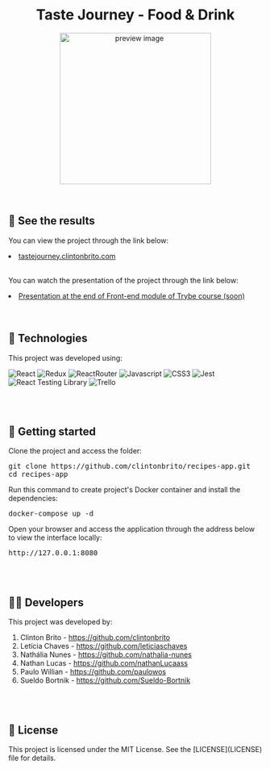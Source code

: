 <h1 align="center">Taste Journey - Food & Drink</h1>

<p align="center">
  <img alt="preview image" src="src/assets/mobile-navigation.gif" width="300rem">
</p>

<br>

<h2>🔖 See the results</h2>

<p>You can view the project through the link below:</p>
<li><a target="_blank" rel="noopener"href="https://tastejourney.clintonbrito.com/">tastejourney.clintonbrito.com</a></li>

<br>
<p>You can watch the presentation of the project through the link below:</p>
<li><a target="_blank" rel="noopener"href="https://tastejourney.clintonbrito.com/watch">Presentation at the end of Front-end module of Trybe course (soon)</a></li>


<br>
<br>


<h2>🧪 Technologies</h2>

<p>This project was developed using:</p>

![React](https://img.shields.io/badge/react-%2320232a.svg?style=for-the-badge&logo=react&logoColor=%2361DAFB)
![Redux](https://img.shields.io/badge/redux-%23593d88.svg?style=for-the-badge&logo=redux&logoColor=white)
![ReactRouter](https://img.shields.io/badge/React_Router-CA4245?style=for-the-badge&logo=react-router&logoColor=white)
![Javascript](https://img.shields.io/badge/javascript-%23323330.svg?style=for-the-badge&logo=javascript&logoColor=%23F7DF1E)
![CSS3](https://img.shields.io/badge/css3-%231572B6.svg?style=for-the-badge&logo=css3&logoColor=white)
![Jest](https://img.shields.io/badge/-jest-%23C21325?style=for-the-badge&logo=jest&logoColor=white)
![React Testing Library](https://img.shields.io/badge/-React_Testing_Library-%23E33332?style=for-the-badge&logo=testing-library&logoColor=white)
![Trello](https://img.shields.io/badge/Trello-%23026AA7.svg?style=for-the-badge&logo=Trello&logoColor=white)


<br>
<br>

<h2>🚀 Getting started</h2>

<p style>Clone the project and access the folder:</p>
<pre><code>git clone https://github.com/clintonbrito/recipes-app.git
cd recipes-app
</code></pre>
<p>Run this command to create project's Docker container and install the dependencies:</p>

<pre><code>docker-compose up -d</code></pre>

Open your browser and access the application through the address below to view the interface locally:

<pre><code>http://127.0.0.1:8080</code></pre>

<br>
<br>

<h2>🧑‍💻 Developers</h2>

<p>This project was developed by:</p>
<ol>
<li>Clinton Brito - <a target="_blank" rel="noopener" href="https://github.com/clintonbrito">https://github.com/clintonbrito</a></li>
<li>Letícia Chaves - <a target="_blank" rel="noopener" href="https://github.com/leticiaschaves">https://github.com/leticiaschaves</a></li>
<li>Nathália Nunes - <a target="_blank" rel="noopener" href="https://github.com/nathalia-nunes">https://github.com/nathalia-nunes</a></li>
<li>Nathan Lucas - <a target="_blank" rel="noopener" href="https://github.com/nathanLucaass">https://github.com/nathanLucaass</a></li>
<li>Paulo Willian - <a target="_blank" rel="noopener" href="https://github.com/paulowos">https://github.com/paulowos</a></li>
<li>Sueldo Bortnik - <a target="_blank" rel="noopener" href="https://github.com/Sueldo-Bortnik">https://github.com/Sueldo-Bortnik</a></li>
</ol>

<br>
<br>

<h2>📝 License</h2>
This project is licensed under the MIT License. See the [LICENSE](LICENSE) file for details.

<style type="text/css" rel="stylesheet">
h1, h2{font-weight:bold;}
p, code{font-size:14px;}
</style>

